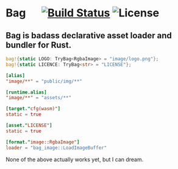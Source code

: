 # Bag &emsp; [![Build Status]][travis] ![License]

[Build Status]: https://img.shields.io/travis/flight-rs/bag/master.svg?style=flat-square
[travis]: https://travis-ci.org/flight-rs/bag
[License]: https://img.shields.io/github/license/flight-rs/bag.svg?style=flat-square

**Bag is badass declarative asset loader and bundler for Rust.**
---

```rust
bag!{static LOGO: TryBag<RgbaImage> = "image/logo.png"};
bag!{static LICENCE: TryBag<str> = "LICENSE"};
```

```toml
[alias]
"image/**" = "public/img/**"

[runtime.alias]
"image/**" = "assets/**"

[target."cfg(wasm)"]
static = true

[asset."LICENSE"]
static = true

[format."image::RgbaImage"]
loader = "bag_image::LoadImageBuffer"
```

None of the above actually works yet, but I can dream.